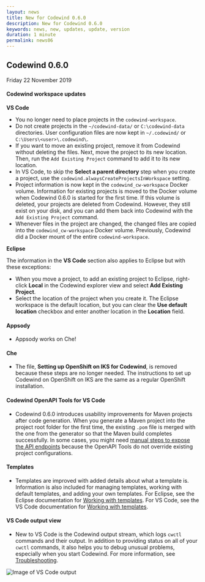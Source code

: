 ```yaml
---
layout: news
title: New for Codewind 0.6.0
description: New for Codewind 0.6.0
keywords: news, new, updates, update, version
duration: 1 minute
permalink: news06
---
```


## Codewind 0.6.0
Friday 22 November 2019

#### Codewind workspace updates

**VS Code**

- You no longer need to place projects in the `codewind-workspace`.
- Do not create projects in the `~/codewind-data/` or `C:\codewind-data` directories. User configuration files are now kept in `~/.codewind/` or `C:\Users\<user>\.codewind\`.
- If you want to move an existing project, remove it from Codewind without deleting the files. Next, move the project to its new location. Then, run the `Add Existing Project` command to add it to its new location.
- In VS Code, to skip the **Select a parent directory** step when you create a project, use the `codewind.alwaysCreateProjectsInWorkspace` setting.
- Project information is now kept in the `codewind_cw-workspace` Docker volume. Information for existing projects is moved to the Docker volume when Codewind 0.6.0 is started for the first time. If this volume is deleted, your projects are deleted from Codewind. However, they still exist on your disk, and you can add them back into Codewind with the `Add Existing Project` command.
- Whenever files in the project are changed, the changed files are copied into the `codewind_cw-workspace` Docker volume. Previously, Codewind did a Docker mount of the entire `codewind-workspace`.

**Eclipse**

The information in the **VS Code** section also applies to Eclipse but with these exceptions:
- When you move a project, to add an existing project to Eclipse, right-click **Local** in the Codewind explorer view and select **Add Existing Project**.
- Select the location of the project when you create it. The Eclipse workspace is the default location, but you can clear the **Use default location** checkbox and enter another location in the **Location** field.

#### Appsody
- Appsody works on Che!

#### Che
- The file, **Setting up OpenShift on IKS for Codewind**, is removed because these steps are no longer needed. The instructions to set up Codewind on OpenShift on IKS are the same as a regular OpenShift installation.

#### Codewind OpenAPI Tools for VS Code
- Codewind 0.6.0 introduces usability improvements for Maven projects after code generation. When you generate a Maven project into the project root folder for the first time, the existing `.pom` file is merged with the one from the generator so that the Maven build completes successfully. In some cases, you might need [manual steps to expose the API endpoints](codewind-openapi-vscode.html#generating-and-building-client-and-server-stubs-by-using-the-openapi-tools) because the OpenAPI Tools do not override existing project configurations.

#### Templates
- Templates are improved with added details about what a template is. Information is also included for managing templates, working with default templates, and adding your own templates. For Eclipse, see the Eclipse documentation for [Working with templates](mdteclipseworkingwithtemplates.html). For VS Code, see the VS Code documentation for [Working with templates](mdt-vsc-workingwithtemplates.html).

#### VS Code output view
- New to VS Code is the Codewind output stream, which logs `cwctl` commands and their output. In addition to providing status on all of your `cwctl` commands, it also helps you to debug unusual problems, especially when you start Codewind. For more information, see [Troubleshooting](mdt-vsc-troubleshooting.html).<br>

![Image of VS Code output](dist/images/cdt-vsc/output_view.png)<br>